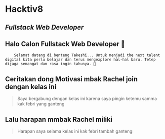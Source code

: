 # Hacktiv8
## _Fullstack Web Developer_

## Halo Calon Fullstack Web Developer 👋

        Selamat datang di benteng Takeshi... Untuk menjadi the next talent digital kita perlu belajar dan terus mengexplore hal-hal baru. Tetep dijaga semangat dan rasa ingin tahunya. 🤙

## Ceritakan dong Motivasi mbak Rachel join dengan kelas ini
> Saya bergabung dengan kelas ini karena saya pingin ketemu samma kak febri yang ganteng


## Lalu harapan mmbak Rachel miliki
> Harapan saya selama kelas ini kak febri tambah ganteng
